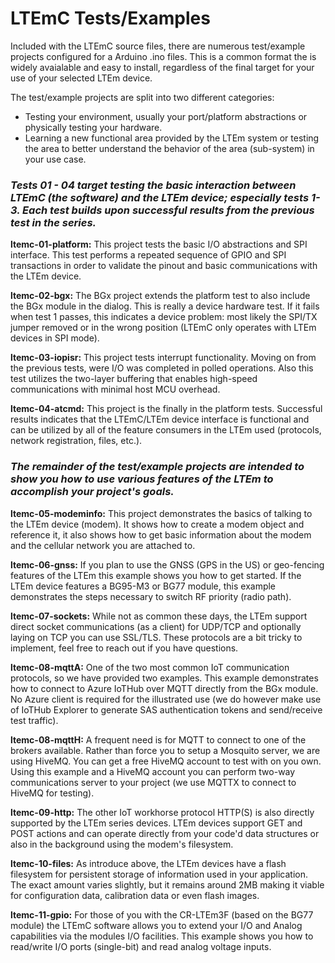 # LTEmC Tests/Examples 

Included with the LTEmC source files, there are numerous test/example projects configured for a Arduino .ino files. This is a common format the is widely avaialable and easy to install, regardless of the final target for your use of your selected LTEm device. 

The test/example projects are split into two different categories:
* Testing your environment, usually your port/platform abstractions or physically testing your hardware.
* Learning a new functional area provided by the LTEm system or testing the area to better understand the behavior of the area (sub-system) in your use case.

### *Tests 01 - 04 target testing the basic interaction between LTEmC (the software) and the LTEm device; especially tests 1-3. Each test builds upon successful results from the previous test in the series.*

**ltemc-01-platform:** This project tests the basic I/O abstractions and SPI interface. This test performs a repeated sequence of GPIO and SPI transactions in order to validate the pinout and basic communications with the LTEm device.

**ltemc-02-bgx:** The BGx project extends the platform test to also include the BGx module in the dialog. This is really a device hardware test. If it fails when test 1 passes, this indicates a device problem: most likely the SPI/TX jumper removed or in the wrong position (LTEmC only operates with LTEm devices in SPI mode).

**ltemc-03-iopisr:** This project tests interrupt functionality. Moving on from the previous tests, were I/O was completed in polled operations. Also this test utilizes the two-layer buffering that enables high-speed communications with minimal host MCU overhead.

**ltemc-04-atcmd:** This project is the finally in the platform tests. Successful results indicates that the LTEmC/LTEm device interface is functional and can be utilized by all of the feature consumers in the LTEm used (protocols, network registration, files, etc.).

### *The remainder of the test/example projects are intended to show you how to use various features of the LTEm to accomplish your project's goals.*

**ltemc-05-modeminfo:** This project demonstrates the basics of talking to the LTEm device (modem). It shows how to create a modem object and reference it, it also shows how to get basic information about the modem and the cellular network you are attached to.

**ltemc-06-gnss:** If you plan to use the GNSS (GPS in the US) or geo-fencing features of the LTEm this example shows you how to get started. If the LTEm device features a BG95-M3 or BG77 module, this example demonstrates the steps necessary to switch RF priority (radio path).

**ltemc-07-sockets:** While not as common these days, the LTEm support direct socket communications (as a client) for UDP/TCP and optionally laying on TCP you can use SSL/TLS. These protocols are a bit tricky to implement, feel free to reach out if you have questions.

**ltemc-08-mqttA:** One of the two most common IoT communication protocols, so we have provided two examples. This example demonstrates how to connect to Azure IoTHub over MQTT directly from the BGx module. No Azure client is required for the illustrated use (we do however make use of IoTHub Explorer to generate SAS authentication tokens and send/receive test traffic).

**ltemc-08-mqttH:** A frequent need is for MQTT to connect to one of the brokers available. Rather than force you to setup a Mosquito server, we are using HiveMQ. You can get a free HiveMQ account to test with on you own. Using this example and a HiveMQ account you can perform two-way communications server to your project (we use MQTTX to connect to HiveMQ for testing).

**ltemc-09-http:** The other IoT workhorse protocol HTTP(S) is also directly supported by the LTEm series devices. LTEm devices support GET and POST actions and can operate directly from your code'd data structures or also in the background using the modem's filesystem.

**ltemc-10-files:** As introduce above, the LTEm devices have a flash filesystem for persistent storage of information used in your application. The exact amount varies slightly, but it remains around 2MB making it viable for configuration data, calibration data or even flash images.

**ltemc-11-gpio:** For those of you with the CR-LTEm3F (based on the BG77 module) the LTEmC software allows you to extend your I/O and Analog capabilities via the modules I/O facilities. This example shows you how to read/write I/O ports (single-bit) and read analog voltage inputs.

